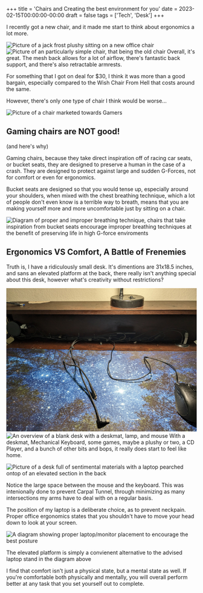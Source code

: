 +++
title = 'Chairs and Creating the best environment for you'
date = 2023-02-15T00:00:00-00:00
draft = false
tags = ['Tech', 'Desk']
+++

I recently got a new chair, and it made me start to think about ergonomics a lot more.

<!--more-->

![Picture of a jack frost plushy sitting on a new office chair](/posts/chair/jackfrostchair.jpg)![Picture of an particularly simple chair, that being the old chair](/posts/chair/oldchair.jpg)
Overall, it's great. The mesh back allows for a lot of airflow, there's fantastic back support, and there's also retractable armrests.

For something that I got on deal for $30, I think it was more than a good bargain, especially compared to the Wish Chair From Hell that costs around the same.

However, there's only one type of chair I think would be worse...

![Picture of a chair marketed towards Gamers](/posts/chair/gamingchair.jpeg)
## Gaming chairs are NOT good!
(and here's why)

Gaming chairs, because they take direct inspiration off of racing car seats, or bucket seats, they are designed to preserve a human in the case of a crash.
They are designed to protect against large and sudden G-Forces, not for comfort or even for ergonomics.

Bucket seats are designed so that you would tense up, especially around your shoulders, when mixed with the chest breathing technique, which a lot of people don't even know is a terrible way to breath, means that you are making yourself more and more uncomfortable just by sitting on a chair.

![Diagram of proper and improper breathing technique, chairs that take inspiration from bucket seats encourage improper breathing techniques at the benefit of preserving life in high G-force enviroments](/posts/chair/breathing-diagram.png)
## Ergonomics VS Comfort, A Battle of Frenemies

Truth is, I have a ridiculously small desk.
It's dimentions are 31x18.5 inches, and sans an elevated platform at the back, there really isn't anything special about this desk, however what's creativity without restrictions?

![Picture of a blank desk with a deskmat, lamp, and mouse](deske1.jpg)![An overview of a blank desk with a deskmat, lamp, and mouse](/posts/chair/deske2.jpg)
With a deskmat, Mechanical Keyboard, some games, maybe a plushy or two, a CD Player, and a bunch of other bits and bops, it really does start to feel like home.

![Picture of a desk full of sentimental materials with a laptop pearched ontop of an elevated section in the back](/posts/chair/desk.jpg)

Notice the large space between the mouse and the keyboard. This was intenionally done to prevent Carpal Tunnel, through minimizing as many intersections my arms have to deal with on a regular basis.

The position of my laptop is a deliberate choice, as to prevent neckpain. Proper office ergonomics states that you shouldn't have to move your head down to look at your screen.

![A diagram showing proper laptop/monitor placement to encourage the best posture](https://www.gvsu.edu/cms4/asset/30F6D8A1-9140-75C7-2CAACF4A83B9D5A8/monitor_angle%5B1427479542%5D.jpg)

The elevated platform is simply a convienent alternative to the advised laptop stand in the diagram above

I find that comfort isn't just a physical state, but a mental state as well. If you're comfortable both physically and mentally, you will overall perform better at any task that you set yourself out to complete.
